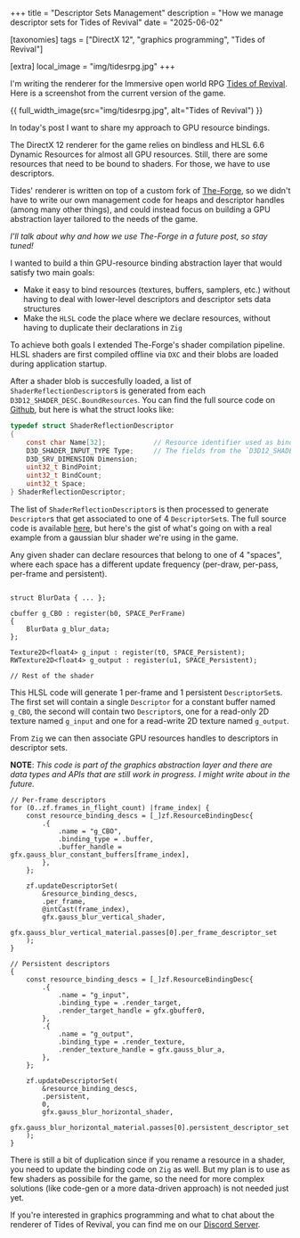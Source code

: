 +++
title = "Descriptor Sets Management"
description = "How we manage descriptor sets for Tides of Revival"
date = "2025-06-02"

[taxonomies]
tags = ["DirectX 12", "graphics programming", "Tides of Revival"]

[extra]
local_image = "img/tidesrpg.jpg"
+++

I'm writing the renderer for the Immersive open world RPG [Tides of Revival](https://github.com/Srekel/tides-of-revival). Here is a screenshot from the current version of the game.

{{ full_width_image(src="img/tidesrpg.jpg", alt="Tides of Revival") }}

In today's post I want to share my approach to GPU resource bindings.

The DirectX 12 renderer for the game relies on bindless and HLSL 6.6 Dynamic Resources for almost all GPU resources.
Still, there are some resources that need to be bound to shaders. For those, we have to use descriptors.

Tides' renderer is written on top of a custom fork of [The-Forge](https://github.com/gmodarelli/The-Forge/tree/ze-forge), so we didn't have to write our own management code for heaps and descriptor handles (among many other things), and could instead focus on building a GPU abstraction layer tailored to the needs of the game.

_I'll talk about why and how we use The-Forge in a future post, so stay tuned!_

I wanted to build a thin GPU-resource binding abstraction layer that would satisfy two main goals:

- Make it easy to bind resources (textures, buffers, samplers, etc.) without having to deal with lower-level descriptors and descriptor sets data structures
- Make the `HLSL` code the place where we declare resources, without having to duplicate their declarations in `Zig`

To achieve both goals I extended The-Forge's shader compilation pipeline.
HLSL shaders are first compiled offline via `DXC` and their blobs are loaded during application startup.

After a shader blob is succesfully loaded, a list of `ShaderReflectionDescriptor`s is generated from each `D3D12_SHADER_DESC.BoundResources`. You can find the full source code on [Github](https://github.com/gmodarelli/The-Forge/blob/ze-forge/Common_3/Graphics/Direct3D12/Direct3D12_cxx.cpp#L133), but here is what the struct looks like:

```C
typedef struct ShaderReflectionDescriptor
{
    const char Name[32];            // Resource identifier used as binding key from higher-level APIs
    D3D_SHADER_INPUT_TYPE Type;     // The fields from the `D3D12_SHADER_INPUT_BIND_DESC` struct.
    D3D_SRV_DIMENSION Dimension;
    uint32_t BindPoint;
    uint32_t BindCount;
    uint32_t Space;
} ShaderReflectionDescriptor;
```

The list of `ShaderReflectionDescriptor`s is then processed to generate `Descriptor`s that get associated to one of 4 `DescriptorSet`s. The full source code is available [here](https://github.com/gmodarelli/The-Forge/blob/ze-forge/Common_3/Graphics/Direct3D12/Direct3D12.c#L4448), but here's the gist of what's going on with a real example from a gaussian blur shader we're using in the game.

Any given shader can declare resources that belong to one of 4 "spaces", where each space has a different update frequency (per-draw, per-pass, per-frame and persistent).

```HLSL

struct BlurData { ... };

cbuffer g_CBO : register(b0, SPACE_PerFrame)
{
    BlurData g_blur_data;
};

Texture2D<float4> g_input : register(t0, SPACE_Persistent);
RWTexture2D<float4> g_output : register(u1, SPACE_Persistent);

// Rest of the shader
```

This HLSL code will generate 1 per-frame and 1 persistent `DescriptorSet`s. The first set will contain a single `Descriptor` for a constant buffer named `g_CBO`, the second will contain two `Descriptor`s, one for a read-only 2D texture named `g_input` and one for a read-write 2D texture named `g_output`.

From `Zig` we can then associate GPU resources handles to descriptors in descriptor sets.

**NOTE**: _This code is part of the graphics abstraction layer and there are data types and APIs that are still work in progress. I might write about in the future._

```ZIG
// Per-frame descriptors
for (0..zf.frames_in_flight_count) |frame_index| {
    const resource_binding_descs = [_]zf.ResourceBindingDesc{
        .{
            .name = "g_CBO",
            .binding_type = .buffer,
            .buffer_handle = gfx.gauss_blur_constant_buffers[frame_index],
        },
    };

    zf.updateDescriptorSet(
        &resource_binding_descs,
        .per_frame,
        @intCast(frame_index),
        gfx.gauss_blur_vertical_shader,
        gfx.gauss_blur_vertical_material.passes[0].per_frame_descriptor_set
    );
}

// Persistent descriptors
{
    const resource_binding_descs = [_]zf.ResourceBindingDesc{
        .{
            .name = "g_input",
            .binding_type = .render_target,
            .render_target_handle = gfx.gbuffer0,
        },
        .{
            .name = "g_output",
            .binding_type = .render_texture,
            .render_texture_handle = gfx.gauss_blur_a,
        },
    };

    zf.updateDescriptorSet(
        &resource_binding_descs,
        .persistent,
        0,
        gfx.gauss_blur_horizontal_shader,
        gfx.gauss_blur_horizontal_material.passes[0].persistent_descriptor_set
    );
}
```

There is still a bit of duplication since if you rename a resource in a shader, you need to update the binding code on `Zig` as well. But my plan is to use as few shaders as possibile for the game, so the need for more complex solutions (like code-gen or a more data-driven approach) is not needed just yet.

If you're interested in graphics programming and what to chat about the renderer of Tides of Revival, you can find me on our [Discord Server](https://discord.gg/t2SUa4ng).